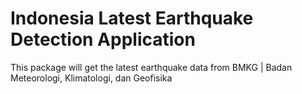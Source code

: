 # Indonesia Latest Earthquake Detection Application
This package will get the latest earthquake data from BMKG | Badan Meteorologi, Klimatologi, dan Geofisika
